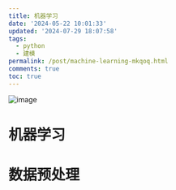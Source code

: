 ```yaml
---
title: 机器学习
date: '2024-05-22 10:01:33'
updated: '2024-07-29 18:07:58'
tags:
  - python
  - 建模
permalink: /post/machine-learning-mkqoq.html
comments: true
toc: true
---
```


![image](https://raw.githubusercontent.com/surespace1/Sure/main/images/EFECCAD7524931F392BAB86BDFABA553-20240525173856-qdphik0.jpg)

# 机器学习

# 数据预处理

‍

‍
